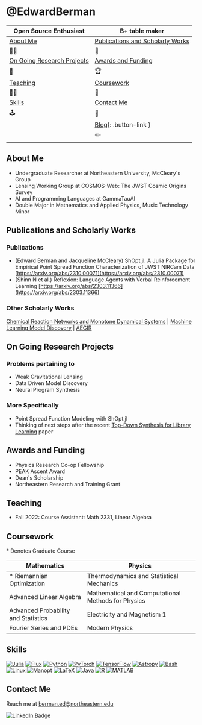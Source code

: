# @EdwardBerman

|   Open Source Enthusiast             | B+ table maker  |
|------------------------------------|------------------------------------|
| [About Me](#about-me)      | [Publications and Scholarly Works](#publications-and-scholarly-works)  |
|👨‍💻                            | 📘                                 |
| [On Going Research Projects](#on-going-research-projects)  | [Awards and Funding](#awards-and-funding)  |
|🔭                                                          | 🏆                                       |
| [Teaching](#teaching)               | [Coursework](#coursework)            |
|👨‍🏫                           | 🏫                                 |
| [Skills](#skills)                  | [Contact Me](#contact-me)            |
|🕹                                 | 💌                                 |
|                                 | [Blog](./blog.md){: .button-link }
|                                 | ✏️


## About Me
+ Undergraduate Researcher at Northeastern University, McCleary's Group
+ Lensing Working Group at COSMOS-Web: The JWST Cosmic Origins Survey
+ AI and Programming Languages at GammaTauAI
+ Double Major in Mathematics and Applied Physics, Music Technology Minor

## Publications and Scholarly Works 

### Publications

+ (Edward Berman and Jacqueline McCleary) ShOpt.jl: A Julia Package for Empirical Point Spread Function Characterization of JWST NIRCam Data [https://arxiv.org/abs/2310.00071](https://arxiv.org/abs/2310.00071)
+ (Shinn N et al.) Reflexion: Language Agents with Verbal Reinforcement Learning [https://arxiv.org/abs/2303.11366](https://arxiv.org/abs/2303.11366)

### Other Scholarly Works 
 [Chemical Reaction Networks and Monotone Dynamical Systems](REU.pdf) | [Machine Learning Model Discovery](mlpde.pdf) | [AEGIR](rascal-AEGIR.pdf)

## On Going Research Projects
### Problems pertaining to 
+ Weak Gravitational Lensing
+ Data Driven Model Discovery
+ Neural Program Synthesis

### More Specifically
+  Point Spread Function Modeling with ShOpt.jl
+  Thinking of next steps after the recent [Top-Down Synthesis for Library Learning](https://arxiv.org/pdf/2211.16605.pdf) paper

## Awards and Funding
+ Physics Research Co-op Fellowship 
+ PEAK Ascent Award 
+ Dean's Scholarship 
+ Northeastern Research and Training Grant 

## Teaching
+ Fall 2022: Course Assistant: Math 2331, Linear Algebra

## Coursework

\* Denotes Graduate Course

| Mathematics                           | Physics                                            |
|---------------------------------------|----------------------------------------------------|
| \* Riemannian Optimization            | Thermodynamics and Statistical Mechanics           |
| Advanced Linear Algebra               | Mathematical and Computational Methods for Physics |
| Advanced Probability and Statistics   | Electricity and Magnetism 1                        |
| Fourier Series and PDEs               | Modern Physics                                     |

## Skills
[![Julia](https://img.shields.io/badge/julia-black?style=for-the-badge&logo=julia)](https://github.com/EdwardBerman)
[![Flux](https://img.shields.io/badge/Flux.jl-black?style=for-the-badge&logo=julia)](https://github.com/FluxML/Flux.jl)
[![Python](https://img.shields.io/badge/python-black?style=for-the-badge&logo=python)](https://github.com/EdwardBerman)
[![PyTorch](https://img.shields.io/badge/PyTorch-black?style=for-the-badge&logo=pytorch)](https://github.com/pytorch/pytorch)
[![TensorFlow](https://img.shields.io/badge/TensorFlow-black?style=for-the-badge&logo=tensorflow)](https://github.com/tensorflow/tensorflow)
[![Astropy](https://img.shields.io/badge/Astropy-black?style=for-the-badge&logo=python)](https://github.com/astropy/astropy)
[![Bash](https://img.shields.io/badge/bash-black?style=for-the-badge&logo=gnu-bash&logoColor=white)](https://github.com/EdwardBerman)
[![Linux](https://img.shields.io/badge/Linux-black?style=for-the-badge&logo=linux)](https://github.com/torvalds/linux)
[![Manopt](https://img.shields.io/badge/Manopt-black?style=for-the-badge&logo=python)](https://github.com/NicolasBoumal/manopt)
[![LaTeX](https://img.shields.io/badge/LaTeX-black?style=for-the-badge&logo=latex)](https://www.latex-project.org/)
[![Java](https://img.shields.io/badge/java-black?style=for-the-badge&logo=openjdk)](https://github.com/EdwardBerman)
[![R](https://img.shields.io/badge/R-black?style=for-the-badge&logo=r)](https://github.com/EdwardBerman)
[![MATLAB](https://img.shields.io/badge/MATLAB-black?style=for-the-badge&logo=mathworks)](https://www.mathworks.com/products/matlab.html)


## Contact Me
Reach me at berman.ed@northeastern.edu

<a href="https://www.linkedin.com/in/edward-berman-324a86226/"> <img src="https://img.shields.io/badge/LinkedIn-blue?style=for-the-badge&logo=linkedin&logoColor=white" alt="LinkedIn Badge"/> </a>



